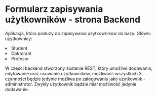 # Formularz zapisywania użytkowników - strona Backend

Aplikacja, która posłuzy do zapisywania użytkowników do bazy. 
Główni użytkownicy:
<li>Student</li>
<li>Doktorant</li>
<li>Profesor</li>

W części backend stworzony zostanie REST, który umożliwi dodawania, edytowanie oraz usuwanie użytkowników, możliwość wszystkich 3 czynności będzie jedynie możliwa po zalogowaniu jako użytkownik - administrator. Zwykły użytkownik
będzie miał możliwość jedynie dodawanie.
